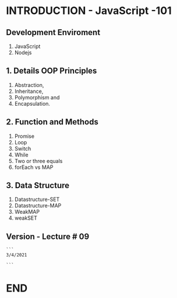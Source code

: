 # INTRODUCTION - JavaScript -101

## Development Enviroment

1. JavaScript
2. Nodejs

## 1. Details OOP Principles

1. Abstraction,
2. Inheritance,
3. Polymorphism and
4. Encapsulation.

## 2. Function and Methods

1. Promise
2. Loop
3. Switch
4. While
5. Two or three equals
6. forEach vs MAP

## 3. Data Structure

1. Datastructure-SET
2. Datastructure-MAP
3. WeakMAP
4. weakSET

## Version - Lecture # 09

    ```    
    3/4/2021
    
    ```

# END
